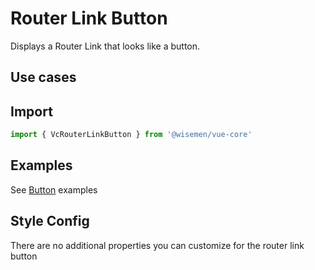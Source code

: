 # Router Link Button

Displays a Router Link that looks like a button.

## Use cases

<BulletList
  :items="[
    {
      description: 'When you want users to navigate to another route by clicking the button.',
      variant: 'good',
    },
  ]"
/>

## Import

```ts
import { VcRouterLinkButton } from '@wisemen/vue-core'
```

<!-- @include: ./router-link-button-meta.md -->

## Examples

See <a href="/vue-core/components/button/button.html#examples">Button</a> examples


## Style Config

There are no additional properties you can customize for the router link button